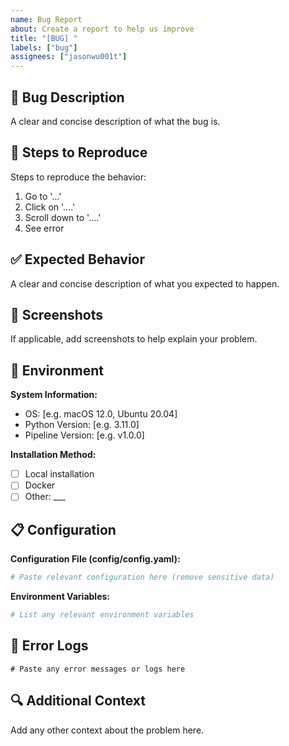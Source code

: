 ```yaml
---
name: Bug Report
about: Create a report to help us improve
title: "[BUG] "
labels: ["bug"]
assignees: ["jasonwu001t"]
---
```


## 🐛 Bug Description

A clear and concise description of what the bug is.

## 🔄 Steps to Reproduce

Steps to reproduce the behavior:

1. Go to '...'
2. Click on '....'
3. Scroll down to '....'
4. See error

## ✅ Expected Behavior

A clear and concise description of what you expected to happen.

## 📸 Screenshots

If applicable, add screenshots to help explain your problem.

## 🔧 Environment

**System Information:**

- OS: [e.g. macOS 12.0, Ubuntu 20.04]
- Python Version: [e.g. 3.11.0]
- Pipeline Version: [e.g. v1.0.0]

**Installation Method:**

- [ ] Local installation
- [ ] Docker
- [ ] Other: \_\_\_

## 📋 Configuration

**Configuration File (config/config.yaml):**

```yaml
# Paste relevant configuration here (remove sensitive data)
```

**Environment Variables:**

```bash
# List any relevant environment variables
```

## 📝 Error Logs

```
# Paste any error messages or logs here
```

## 🔍 Additional Context

Add any other context about the problem here.
